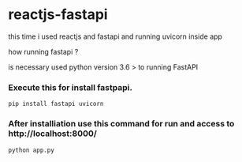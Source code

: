 # reactjs-fastapi

this time i used reactjs and fastapi and running uvicorn inside app

how running fastapi ? 

is necessary used python version 3.6 > to running FastAPI

### Execute this for install fastpapi.
    pip install fastapi uvicorn
    
### After installiation use this command for run and access to http://localhost:8000/
    python app.py
